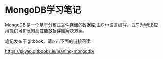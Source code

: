 # MongoDB学习笔记

MongoDB 是一个基于分布式文件存储的数据库,由C++语言编写。旨在为WEB应用提供可扩展的高性能数据存储解决方案。

笔记发布于 gitbook，请点击下面的链接阅读:

https://skyao.gitbooks.io/leaning-mongodb/
